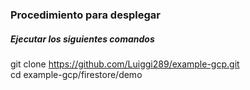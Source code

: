 ### Procedimiento para desplegar 

##### Ejecutar los siguientes comandos 

git clone https://github.com/Luiggi289/example-gcp.git  
cd example-gcp/firestore/demo